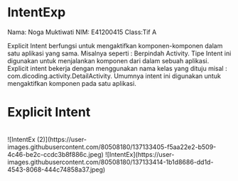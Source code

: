 

# IntentExp
<tr>
  <td>Nama: Noga Muktiwati</td>
  <td>NIM: E41200415</td>
  <td>Class:Tif A</td>
</tr>

<p>Explicit Intent berfungsi untuk mengaktifkan komponen-komponen dalam satu 
aplikasi yang sama. Misalnya seperti : Berpindah Activity. Tipe Intent ini digunakan 
untuk menjalankan komponen dari dalam sebuah aplikasi. Explicit intent bekerja 
dengan menggunakan nama kelas yang dituju misal : 
com.dicoding.activity.DetailActivity. Umumnya intent ini digunakan untuk 
mengaktifkan komponen pada satu aplikasi.
</p>
<h1>Explicit Intent</h1>
<br>
![IntentEx (2)](https://user-images.githubusercontent.com/80508180/137133405-f5aa22e2-b509-4c46-be2c-ccdc3b8f886c.jpeg)
![IntentEx](https://user-images.githubusercontent.com/80508180/137133414-1b1d8686-dd1d-4543-8068-444c74858a37.jpeg)

